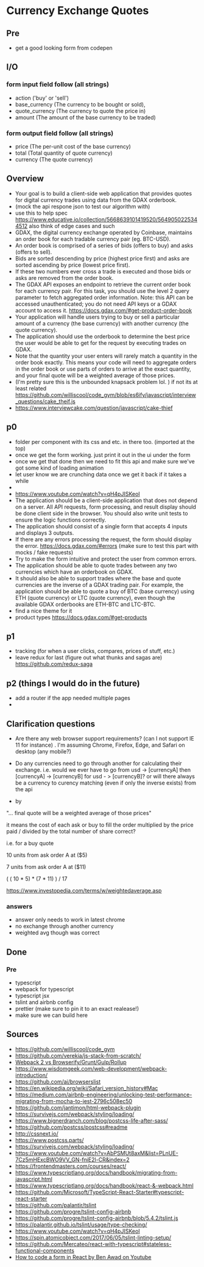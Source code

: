 # Currency Exchange Quotes



## Pre

- get a good looking form from codepen




## I/O


### form input field follow (all strings)

- action ('buy' or 'sell') 
- base_currency (The currency to be bought or sold), 
- quote_currency (The currency to quote the price in)
- amount (The amount of the base currency to be traded)

### form output field follow (all strings)

- price (The per-unit cost of the base currency)
- total (Total quantity of quote currency)
- currency (The quote currency)

## Overview

- Your goal is to build a client-side web application that provides quotes for digital currency trades using
  data from the GDAX orderbook.
- (mock the api respone json to test our algorithm with)
- use this to help spec https://www.educative.io/collection/5668639101419520/5649050225344512 also think of edge cases and such
- GDAX, the digital currency exchange operated by Coinbase, maintains an order book for each tradable
  currency pair (eg. BTC-USD).
- An order book is comprised of a series of bids (offers to buy) and asks (offers to sell).
- Bids are sorted descending by price (highest price first) and asks are sorted ascending by price (lowest price first).
- If these two numbers ever cross a trade is executed and those bids or asks are removed from the order book.
- The GDAX API exposes an endpoint to retrieve the current order book for each currency pair. For this task, you should use the level 2 query parameter to fetch aggregated order information. Note: this API can be accessed unauthenticated; you do not need API keys or a GDAX account to access it.  https://docs.gdax.com/#get-product-order-book
- Your application will handle users trying to buy or sell a particular amount of a currency (the base
  currency) with another currency (the quote currency).
- The application should use the orderbook to
  determine the best price the user would be able to get for the request by executing trades on GDAX.
- Note that the quantity your user enters will rarely match a quantity in the order book exactly. This
  means your code will need to aggregate orders in the order book or use parts of orders to arrive at
  the exact quantity, and your final quote will be a weighted average of those prices.
- (I'm pretty sure this is the unbounded knapsack problem lol. ) if not its at least related https://github.com/williscool/code_gym/blob/es6ify/javascript/interview_questions/cake_theif.js
- https://www.interviewcake.com/question/javascript/cake-thief

## p0

- folder per component with its css and etc. in there too. (imported at the top)
- once we get the form working. just print it out in the ui under the form
- once we get that done then we need to fit this api and make sure we've got some kind of loading animation
- let user know we are crunching data once we get it back if it takes  a while 
- ​
- https://www.youtube.com/watch?v=qH4pJISKeoI
- The application should be a client-side application that does not depend on a server. All API requests,
  form processing, and result display should be done client side in the browser. You should also write
  unit tests to ensure the logic functions correctly.
- The application should consist of a single form that accepts 4 inputs and displays 3 outputs.
- If there are any errors processing the request, the form should display the error. https://docs.gdax.com/#errors (make sure to test this part with mocks / fake requests)
- Try to make the form intuitive and protect the user from common errors.
- The application should be able to quote trades between any two currencies which have an orderbook
  on GDAX.
- It should also be able to support trades where the base and quote currencies are the inverse of a GDAX trading pair. For example, the application should be able to quote a buy of BTC (base currency) using ETH (quote currency) or LTC (quote currency), even though the available GDAX orderbooks are ETH-BTC and LTC-BTC.
- find a nice theme for it
- product types https://docs.gdax.com/#get-products

## p1

- tracking (for when a user clicks, compares, prices of stuff, etc.)
- leave redux for last  (figure out what thunks and sagas are) https://github.com/redux-saga

## p2 (things I would do in the future) 
- add a router if the app needed multiple pages
- ​

## Clarification questions

- Are there any web browser support requirements? (can I not support IE 11 for instance) . I'm assuming Chrome, Firefox, Edge, and Safari on desktop (any mobile?)

- Do any currencies need to go through another for calculating their exchange. i.e. would we ever have to go from usd -> [currencyA] then [currencyA] -> [currencyB] for usd - > [currencyB]?  or will there always be a currency to curency matching (even if only the inverse exists) from the api

-  by

  "... final quote will be a weighted average of those prices"

  it means the cost of each ask or buy to fill the order multiplied by the price paid / divided by the total number of share correct?

  i.e. for a buy quote

  10 units from ask order A at ($5)

  7 units from ask order A at ($11)

  ( ( 10 * 5) * (7 * 11) ) / 17

  <https://www.investopedia.com/terms/w/weightedaverage.asp> 




### answers

- answer only needs to work in latest chrome
- no exchange through another currency
- weighted avg though was correct



## Done



### Pre

- typescript
- webpack for typescript
- typescript jsx
- tslint and airbnb config
- prettier (make sure to pin it to an exact realease!)
- make sure we can build here






## Sources

- https://github.com/williscool/code_gym
- https://github.com/verekia/js-stack-from-scratch/
- [Webpack 2 vs Browserify/Grunt/Gulp/Rollup](https://www.youtube.com/watch?v=C_ZtQClrVYw)
- https://www.wisdomgeek.com/web-development/webpack-introduction/
- https://github.com/ai/browserslist
- https://en.wikipedia.org/wiki/Safari_version_history#Mac
- https://medium.com/airbnb-engineering/unlocking-test-performance-migrating-from-mocha-to-jest-2796c508ec50
- https://github.com/jantimon/html-webpack-plugin
- https://survivejs.com/webpack/styling/loading/
- https://www.bignerdranch.com/blog/postcss-life-after-sass/
- https://github.com/postcss/postcss#readme
- http://cssnext.io/
- https://www.postcss.parts/
- https://survivejs.com/webpack/styling/loading/
- https://www.youtube.com/watch?v=AbPSMUt8axM&list=PLnUE-7Cz5mHExcBWO9VV_GN-fniE2l-CR&index=2
- https://frontendmasters.com/courses/react/
- https://www.typescriptlang.org/docs/handbook/migrating-from-javascript.html
- https://www.typescriptlang.org/docs/handbook/react-&-webpack.html
- https://github.com/Microsoft/TypeScript-React-Starter#typescript-react-starter
- https://github.com/palantir/tslint
- https://github.com/progre/tslint-config-airbnb
- https://github.com/progre/tslint-config-airbnb/blob/5.4.2/tslint.js
- https://palantir.github.io/tslint/usage/type-checking/
- https://www.youtube.com/watch?v=qH4pJISKeoI
- https://spin.atomicobject.com/2017/06/05/tslint-linting-setup/
- https://github.com/Mercateo/react-with-typescript#stateless-functional-components
- [How to code a form in React by Ben Awad on Youtube](https://www.youtube.com/playlist?list=PLN3n1USn4xllZIJyrGvCu5ihs2GoMtk1Q)